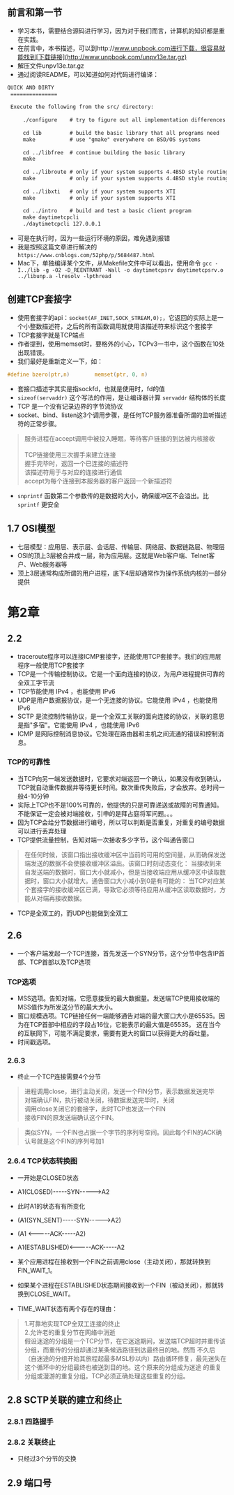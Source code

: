 ## 前言和第一节
* 学习本书，需要结合源码进行学习，因为对于我们而言，计算机的知识都是重在实践。
* 在前言中，本书描述，可以到http://www.unpbook.com进行下载，很容易就能找到[下载链接](http://www.unpbook.com/unpv13e.tar.gz)
* 解压文件unpv13e.tar.gz
* 通过阅读README，可以知道如何对代码进行编译：

```html
QUICK AND DIRTY
 ===============
 
 Execute the following from the src/ directory:
 
     ./configure    # try to figure out all implementation differences
 
     cd lib         # build the basic library that all programs need
     make           # use "gmake" everywhere on BSD/OS systems
 
     cd ../libfree  # continue building the basic library
     make
 
     cd ../libroute # only if your system supports 4.4BSD style routing sockets
     make           # only if your system supports 4.4BSD style routing sockets
 
     cd ../libxti   # only if your system supports XTI
     make           # only if your system supports XTI
 
     cd ../intro    # build and test a basic client program
     make daytimetcpcli
     ./daytimetcpcli 127.0.0.1
```  
     
* 可是在执行时，因为一些运行环境的原因，难免遇到报错
* 我是按照这篇文章进行解决的 `https://www.cnblogs.com/52php/p/5684487.html`
* Mac下，单独编译某个文件，从Makefile文件中可以看出，使用命令 `gcc -I../lib -g -O2 -D_REENTRANT -Wall -o daytimetcpsrv daytimetcpsrv.o ../libunp.a -lresolv -lpthread`

## 创建TCP套接字
* 使用套接字的api：`socket(AF_INET,SOCK_STREAM,0);`，它返回的实际上是一个小整数描述符，之后的所有函数调用就使用该描述符来标识这个套接字
* TCP套接字就是TCP端点
* 作者提到，使用memset时，要格外的小心，TCPv3一书中，这个函数在10处出现错误。
* 我们最好是重新定义一下，如：

```c
#define	bzero(ptr,n)		memset(ptr, 0, n)
```

* 套接口描述字其实是指sockfd，也就是使用时，fd的值
* `sizeof(servaddr)` 这个写法的作用，是让编译器计算 `servaddr` 结构体的长度
* TCP 是一个没有记录边界的字节流协议
* socket、bind、listen这3个调用步骤，是任何TCP服务器准备所谓的监听描述符的正常步骤。
>服务进程在accept调用中被投入睡眠，等待客户链接的到达被内核接收 <br>  
TCP链接使用三次握手来建立连接<br>
握手完毕时，返回一个已连接的描述符<br>
该描述符用于与对应的连接进行通信<br>
accept为每个连接到本服务器的客户返回一个新描述符<br>

* `snprintf` 函数第二个参数传的是数据的大小，确保缓冲区不会溢出。比 `sprintf` 更安全

## 1.7 OSI模型
* 七层模型：应用层、表示层、会话层、传输层、网络层、数据链路层、物理层
* OSI的顶上3层被合并成一层，称为应用层。这就是Web客户端、Telnet客户、Web服务器等
* 顶上3层通常构成所谓的用户进程，底下4层却通常作为操作系统内核的一部分提供

# 第2章

## 2.2
* traceroute程序可以连接ICMP套接字，还能使用TCP套接字。我们的应用层程序一般使用TCP套接字
* TCP是一个传输控制协议。它是一个面向连接的协议，为用户进程提供可靠的全双工字节流
* TCP节能使用 IPv4 ，也能使用 IPv6
* UDP是用户数据报协议，是一个无连接的协议。它能使用 IPv4 ，也能使用 IPv6
* SCTP 是流控制传输协议，是一个全双工关联的面向连接的协议，关联的意思是指"多宿"。它能使用 IPv4 ，也能使用 IPv6
* ICMP 是网际控制消息协议。它处理在路由器和主机之间流通的错误和控制消息。

### TCP的可靠性
* 当TCP向另一端发送数据时，它要求对端返回一个确认，如果没有收到确认，TCP就自动重传数据并等待更长时间。数次重传失败后，才会放弃。总时间一般4-10分钟
* 实际上TCP也不是100%可靠的，他提供的只是可靠递送或故障的可靠通知。不能保证一定会被对端接收，引申的是拜占庭将军问题。。。
* 因为TCP会给分节数据进行编号，所以可以判断是否重复，对重复的编号数据 可以进行丢弃处理
* TCP提供流量控制，告知对端一次接收多少字节，这个叫通告窗口
>在任何时候，该窗口指出接收缓冲区中当前的可用的空间量，从而确保发送端发送的数据不会使接收缓冲区溢出。该窗口时刻动态变化：
当接收到来自发送端的数据时，窗口大小就减小，但是当接收端应用从缓冲区中读取数据时，窗口大小就增大。通告窗口大小减小到0是有可能的：
当TCP对应某个套接字的接收缓冲区已满，导致它必须等待应用从缓冲区读取数据时，方能从对端再接收数据。

* TCP是全双工的，而UDP也能做到全双工

## 2.6
* 一个客户端发起一个TCP连接，首先发送一个SYN分节，这个分节中包含IP首部、TCP首部以及TCP选项

### TCP选项
* MSS选项。告知对端，它愿意接受的最大数据量。发送端TCP使用接收端的MSS值作为所发送分节的最大大小。
* 窗口规模选项。TCP链接任何一端能够通告对端的最大窗口大小是65535。因为在TCP首部中相应的字段占16位，它能表示的最大值是65535。
    这在当今的互联网下，可能不满足要求，需要有更大的窗口以获得更大的吞吐量。
* 时间戳选项。

### 2.6.3
* 终止一个TCP连接需要4个分节
>进程调用close，进行主动关闭，发送一个FIN分节，表示数据发送完毕<br>
对端确认FIN，执行被动关闭，待数据发送完毕时，关闭<br>
调用close关闭它的套接字，此时TCP也发送一个FIN<br>
接收FIN的原发送端确认这个FIN。

>类似SYN，一个FIN也占据一个字节的序列号空间。因此每个FIN的ACK确认号就是这个FIN的序列号加1

### 2.6.4 TCP状态转换图
* 一开始是CLOSED状态
* A1(CLOSED)-----SYN----->A2
* 此时A1的状态有有所变化
* (A1(SYN_SENT)-----SYN----->A2)
* (A1          <-----ACK-----A2)
* A1(ESTABLISHED)<-----ACK-----A2

* 某个应用进程在接收到一个FIN之前调用close（主动关闭），那就转换到FIN_WAIT_1。
* 如果某个进程在ESTABLISHED状态期间接收到一个FIN（被动关闭），那就转换到CLOSE_WAIT。

* TIME_WAIT状态有两个存在的理由：
>1.可靠地实现TCP全双工连接的终止<br>
2.允许老的重复分节在网络中消逝<br>
假设迷途的分组是一个TCP分节，在它迷途期间，发送端TCP超时并重传该分组，而重传的分组却通过某条候选路径到达最终目的地。然而
不久后（自迷途的分组开始其旅程起最多MSL秒以内）路由循环修复，最先迷失在这个循环中的分组最终也被送到目的地。这个原来的分组成为迷途
的重复分组或漫游的重复分组。TCP必须正确处理这些重复的分组。

## 2.8 SCTP关联的建立和终止
### 2.8.1 四路握手

### 2.8.2 关联终止
* 只经过3个分节的交换

## 2.9 端口号












